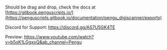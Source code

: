 Should be drag and drop, check the docs at [https://gitbook.penguscripts.io/](https://penguscripts.gitbook.io/documentation/pengu_digiscanner/exports)

Discord for Support: https://discord.gg/AS7U5GK4TE

Preview: https://www.youtube.com/watch?v=b5oK1LGgxoQ&ab_channel=Pengu
